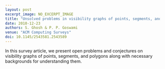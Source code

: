 ```yaml
---
layout: post
excerpt_image: NO_EXCERPT_IMAGE
title: "Unsolved problems in visibility graphs of points, segments, and polygons"
date: 2010-12-23
authors: S. Ghosh & P. P. Goswami
venue: "ACM Computing Surveys"
doi: 10.1145/2543581.2543589
---
```

In this survey article, we present open problems and conjectures on visibility graphs of points, segments, and polygons along with necessary backgrounds for understanding them.
